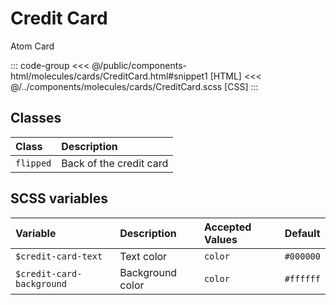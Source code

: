 # Credit Card
<Badge type="tip">Atom</Badge> <Badge type="info">Card</Badge>

<div class="dev-section">
    <!--@include: ../../public/components-html/molecules/cards/CreditCard.html -->
</div>

::: code-group
<<< @/public/components-html/molecules/cards/CreditCard.html#snippet1 [HTML]
<<< @/../components/molecules/cards/CreditCard.scss [CSS]
:::

## Classes

| Class         | Description             |
|:--------------|:------------------------|
| `flipped`     | Back of the credit card |

## SCSS variables

| Variable                   | Description      | Accepted Values | Default   |
|:---------------------------|:-----------------|:----------------|:----------|
| `$credit-card-text`        | Text color       | `color`         | `#000000` |
| `$credit-card-background`  | Background color | `color`         | `#ffffff` |

<style lang="scss">
@import "../../theme.scss";

$credit-card-background: #ffff33;

.credit-card{
    width: 100%;
}

@import "components/molecules/cards/CreditCard.scss";
</style>